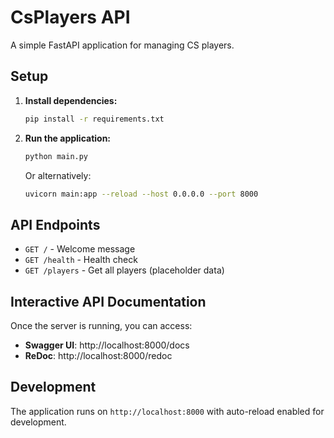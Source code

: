 # CsPlayers API

A simple FastAPI application for managing CS players.

## Setup

1. **Install dependencies:**

   ```bash
   pip install -r requirements.txt
   ```

2. **Run the application:**

   ```bash
   python main.py
   ```

   Or alternatively:

   ```bash
   uvicorn main:app --reload --host 0.0.0.0 --port 8000
   ```

## API Endpoints

- `GET /` - Welcome message
- `GET /health` - Health check
- `GET /players` - Get all players (placeholder data)

## Interactive API Documentation

Once the server is running, you can access:

- **Swagger UI**: http://localhost:8000/docs
- **ReDoc**: http://localhost:8000/redoc

## Development

The application runs on `http://localhost:8000` with auto-reload enabled for development.
